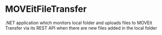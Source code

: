 # MOVEitFileTransfer
 .NET application which monitors local folder and uploads files to MOVEit Transfer via its REST API when there are new files added in the local folder
